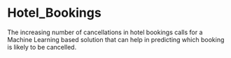 # Hotel_Bookings
The increasing number of cancellations in hotel bookings calls for a Machine Learning based solution that can help in predicting which booking is likely to be cancelled.
